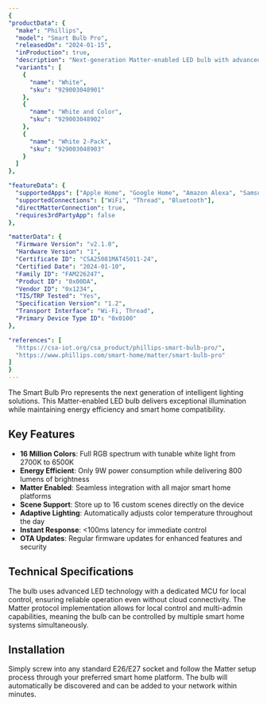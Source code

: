```yaml
---
{
"productData": {
  "make": "Phillips",
  "model": "Smart Bulb Pro",
  "releasedOn": "2024-01-15",
  "inProduction": true,
  "description": "Next-generation Matter-enabled LED bulb with advanced color control and energy efficiency",
  "variants": [
    {
      "name": "White",
      "sku": "929003048901"
    },
    {
      "name": "White and Color",
      "sku": "929003048902"
    },
    {
      "name": "White 2-Pack",
      "sku": "929003048903"
    }
  ]
},

"featureData": {
  "supportedApps": ["Apple Home", "Google Home", "Amazon Alexa", "Samsung SmartThings"],
  "supportedConnections": ["WiFi", "Thread", "Bluetooth"],
  "directMatterConnection": true,
  "requires3rdPartyApp": false
},

"matterData": {
  "Firmware Version": "v2.1.0",
  "Hardware Version": "1",
  "Certificate ID": "CSA25081MAT45011-24",
  "Certified Date": "2024-01-10",
  "Family ID": "FAM226247",
  "Product ID": "0x00DA",
  "Vendor ID": "0x1234",
  "TIS/TRP Tested": "Yes",
  "Specification Version": "1.2",
  "Transport Interface": "Wi-Fi, Thread",
  "Primary Device Type ID": "0x0100"
},

"references": [
  "https://csa-iot.org/csa_product/phillips-smart-bulb-pro/",
  "https://www.phillips.com/smart-home/matter/smart-bulb-pro"
]
}
---
```


The Smart Bulb Pro represents the next generation of intelligent lighting solutions. This Matter-enabled LED bulb delivers exceptional illumination while maintaining energy efficiency and smart home compatibility.

## Key Features

- **16 Million Colors**: Full RGB spectrum with tunable white light from 2700K to 6500K
- **Energy Efficient**: Only 9W power consumption while delivering 800 lumens of brightness
- **Matter Enabled**: Seamless integration with all major smart home platforms
- **Scene Support**: Store up to 16 custom scenes directly on the device
- **Adaptive Lighting**: Automatically adjusts color temperature throughout the day
- **Instant Response**: <100ms latency for immediate control
- **OTA Updates**: Regular firmware updates for enhanced features and security

## Technical Specifications

The bulb uses advanced LED technology with a dedicated MCU for local control, ensuring reliable operation even without cloud connectivity. The Matter protocol implementation allows for local control and multi-admin capabilities, meaning the bulb can be controlled by multiple smart home systems simultaneously.

## Installation

Simply screw into any standard E26/E27 socket and follow the Matter setup process through your preferred smart home platform. The bulb will automatically be discovered and can be added to your network within minutes.

